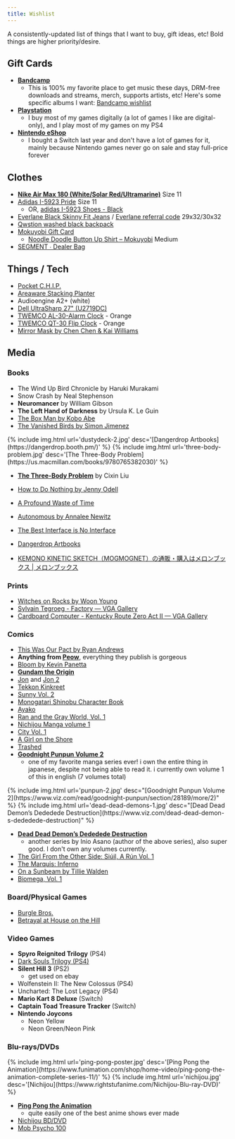 ```yaml
---
title: Wishlist
---
```

A consistently-updated list of things that I want to buy, gift ideas, etc! Bold things are higher priority/desire.

## Gift Cards
- **[Bandcamp](https://bandcamp.com/gift_cards)**
  - This is 100% my favorite place to get music these days, DRM-free downloads and streams, merch, supports artists, etc! Here's some specific albums I want: [Bandcamp wishlist](https://bandcamp.com/nathanwentworth/wishlist)
- **[Playstation](https://www.playstation.com/en-us/explore/playstationnetwork/psn-cards/)**
  - I buy most of my games digitally (a lot of games I like are digital-only), and I play most of my games on my PS4
- **[Nintendo eShop](https://www.nintendo.com/giftcards)**
  - I bought a Switch last year and don't have a lot of games for it, mainly because Nintendo games never go on sale and stay full-price forever

## Clothes
- **[Nike Air Max 180 (White/Solar Red/Ultramarine)](https://www.nike.com/t/air-max-180-mens-shoe-qbBpJ0/615287-100)** Size 11
- [Adidas I-5923 Pride](https://www.adidas.com/us/i-5923-pride-shoes/B41984.html) Size 11
  - OR, [adidas I-5923 Shoes - Black](https://www.adidas.com/us/i-5923-shoes/D97213.html)
- [Everlane Black Skinny Fit Jeans](https://www.everlane.com/products/mens-skinny-fit-jean-black) / [Everlane referral code](https://www.everlane.com/r/6odi8m) 29x32/30x32
- [Qwstion washed black backpack](https://www.qwstion.com/en/backpack-washed-black.html)
- [Mokuyobi Gift Card](https://mokuyobi.com/products/gift-card)
  - [Noodle Doodle Button Up Shirt – Mokuyobi](https://mokuyobi.com/collections/shirts/products/noodle-doodle-button-up-shirt) Medium
- [SEGMENT ∙ Dealer Bag](https://segment.supply/dealer-bag)

## Things / Tech
- [Pocket C.H.I.P.](https://shop.pocketchip.co/collections/frontpage/products/pocket-c-h-i-p-new)
- [Areaware Stacking Planter](https://www.areaware.com/products/stacking-planter-bundle?variant=6832970563619)
- Audioengine A2+ (white)
- [Dell UltraSharp 27" (U2719DC)](https://www.dell.com/en-us/work/shop/dell-ultrasharp-27-usb-c-monitor-u2719dc/apd/210-arcz/monitors-monitor-accessories)
- [TWEMCO AL-30-Alarm Clock](https://flipclockstore.com/Table_Clock/Twemco%20AL-30) - Orange
- [TWEMCO QT-30 Flip Clock](https://flipclockstore.com/Table_Clock/TWEMCO%20QT-30) - Orange
- [Mirror Mask by Chen Chen &amp; Kai Williams](https://www.areaware.com/products/mirror-mask?variant=15114418290723)

## Media

### Books

- The Wind Up Bird Chronicle by Haruki Murakami
- Snow Crash by Neal Stephenson
- **Neuromancer** by William Gibson
- **The Left Hand of Darkness** by Ursula K. Le Guin
- [The Box Man by Kobo Abe](https://www.penguinrandomhouse.com/books/197/the-box-man-by-kobo-abe/9780375726514)
- [The Vanished Birds by Simon Jimenez](https://www.penguinrandomhouse.com/books/609386/the-vanished-birds-by-simon-jimenez/9780593128985/)

<div class="img-block">
{% include img.html url='dustydeck-2.jpg' desc='[Dangerdrop Artbooks](https://dangerdrop.booth.pm/)' %}
{% include img.html url='three-body-problem.jpg' desc='[The Three-Body Problem](https://us.macmillan.com/books/9780765382030)' %}
</div>

- **[The Three-Body Problem](https://us.macmillan.com/books/9780765382030)** by Cixin Liu
- [How to Do Nothing by Jenny Odell](https://www.penguinrandomhouse.com/books/600671/how-to-do-nothing-by-jenny-odell/9781612197494/)
- [A Profound Waste of Time](http://apwot.com/)
- [Autonomous by Annalee Newitz](https://us.macmillan.com/books/9780765392077)
- [The Best Interface is No Interface](http://www.nointerface.com/book/)


- [Dangerdrop Artbooks](https://dangerdrop.booth.pm/)
- [KEMONO KINETIC SKETCH（MOGMOGNET）の通販・購入はメロンブックス | メロンブックス](https://www.melonbooks.co.jp/detail/detail.php?product_id=548231)

### Prints
- [Witches on Rocks by Woon Young](https://woonyoung.bigcartel.com/product/witches-on-the-mountain)
- [Sylvain Tegroeg - Factory — VGA Gallery](https://www.videogameartgallery.com/exhibition/a6uq6xsy1pab9gjfcygcxofe63cyc4)
- [Cardboard Computer - Kentucky Route Zero Act II — VGA Gallery](https://www.videogameartgallery.com/exhibition/cardboard-computer-kentucky-route-zero-act-ii)

### Comics
- [This Was Our Pact by Ryan Andrews](https://us.macmillan.com/books/9781626720534?utm_source=socialmedia&utm_medium=socialpost&utm_term=na-thiswasourpactsocial&utm_content=na-buy-buynow&utm_campaign=9781626720534)
- **Anything from [Peow](http://peowstudio.com/)**, everything they publish is gorgeous
- [Bloom by Kevin Panetta](https://www.powells.com/book/bloom-9781626726413?partnerid=33241)
- **[Gundam the Origin](http://www.vertical-inc.com/books/gundam.html)**
- [Jon](http://galesaur.tictail.com/product/jon) and [Jon 2](http://galesaur.tictail.com/product/jon-2)
- [Tekkon Kinkreet](https://www.viz.com/read/manga/product/tekkonkinkreet-black-white/7203)
- [Sunny Vol. 2](https://www.viz.com/read/manga/product/sunny-vol-2/10622)
- [Monogatari Shinobu Character Book](http://www.kinokuniya.com/us/index.php/fbs003?common_param=9784062187640)
- [Ayako](http://www.vertical-inc.com/books/ayako.html)
- [Ran and the Gray World, Vol. 1](https://www.viz.com/read/manga/ran-and-the-gray-world-volume-1/product/5731)
- [Nichijou Manga volume 1](https://www.rightstufanime.com/Nichijou-Manga-01)
- [City Vol. 1](http://www.vertical-comics.com/books/city_01.php)
- [A Girl on the Shore](http://vertical-comics.com/books/shore.php)
- [Trashed](https://www.indiebound.org/book/9781419714542)
- **[Goodnight Punpun Volume 2](https://www.viz.com/read/goodnight-punpun/section/28189/more/2)**
  - one of my favorite manga series ever! i own the entire thing in japanese, despite not being able to read it. i currently own volume 1 of this in english (7 volumes total)

<div class="img-block">
  {% include img.html url='punpun-2.jpg' desc="[Goodnight Punpun Volume 2](https://www.viz.com/read/goodnight-punpun/section/28189/more/2)" %}
  {% include img.html url='dead-dead-demons-1.jpg' desc="[Dead Dead Demon’s Dededede Destruction](https://www.viz.com/dead-dead-demon-s-dededede-destruction)" %}
</div>

- **[Dead Dead Demon’s Dededede Destruction](https://www.viz.com/dead-dead-demon-s-dededede-destruction)**
  - another series by Inio Asano (author of the above series), also super good. I don't own any volumes currently.
- [The Girl From the Other Side: Siúil, A Rún Vol. 1](http://www.sevenseasentertainment.com/series/the-girl-from-the-other-side-siuil-a-run/)
- [The Marquis: Inferno](https://www.darkhorse.com/Books/15-859/The-Marquis-Inferno-TPB)
- [On a Sunbeam by Tillie Walden](https://us.macmillan.com/books/9781250225986)
- [Biomega, Vol. 1](https://www.viz.com/read/manga/biomega-volume-1/product/2255)

### Board/Physical Games
- [Burgle Bros.](https://fowers-games.myshopify.com/collections/frontpage/products/burgle-bros)
- [Betrayal at House on the Hill](https://avalonhill.wizards.com/avalon-hill-betrayal-house-hill)

### Video Games
- **Spyro Reignited Trilogy** (PS4)
- [Dark Souls Trilogy (PS4)](https://www.bestbuy.com/site/dark-souls-trilogy-playstation-4/6293770.p?skuId=6293770)
- **Silent Hill 3** (PS2)
  - get used on ebay
- Wolfenstein II: The New Colossus (PS4)
- Uncharted: The Lost Legacy (PS4)
- **Mario Kart 8 Deluxe** (Switch)
- **Captain Toad Treasure Tracker** (Switch)
- **Nintendo Joycons**
  - Neon Yellow
  - Neon Green/Neon Pink

### Blu-rays/DVDs

<div class="img-block">
  {% include img.html url='ping-pong-poster.jpg' desc='[Ping Pong the Animation](https://www.funimation.com/shop/home-video/ping-pong-the-animation-complete-series-11/)' %}
  {% include img.html url='nichijou.jpg' desc='[Nichijou](https://www.rightstufanime.com/Nichijou-Blu-ray-DVD)' %}
</div>


- **[Ping Pong the Animation](https://www.funimation.com/shop/home-video/ping-pong-the-animation-complete-series-11/)**
  - quite easily one of the best anime shows ever made
- [Nichijou BD/DVD](https://www.rightstufanime.com/Nichijou-Blu-ray-DVD)
- [Mob Psycho 100](https://www.rightstufanime.com/Mob-Psycho-100-Blu-ray-DVD)


